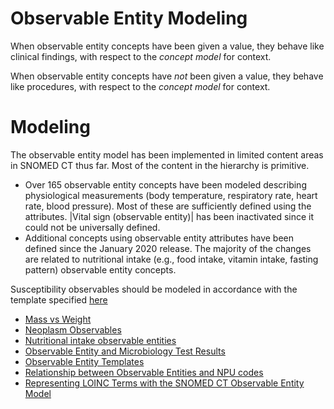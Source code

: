 # Observable Entity Modeling

When observable entity concepts have been given a value, they behave like clinical findings, with respect to the  _concept model_ for context.

When observable entity concepts have _not_ been given a value, they behave like procedures, with respect to the  _concept_  _model_ for context.

# Modeling

The observable entity model has been implemented in limited content areas in SNOMED CT thus far. Most of the content in the hierarchy is primitive. 

  * Over 165 observable entity concepts have been modeled describing physiological measurements (body temperature, respiratory rate, heart rate, blood pressure). Most of these are sufficiently defined using the attributes. |Vital sign (observable entity)| has been inactivated since it could not be universally defined.
  * Additional concepts using observable entity attributes have been defined since the January 2020 release. The majority of the changes are related to nutritional intake (e.g., food intake, vitamin intake, fasting pattern) observable entity concepts. 

Susceptibility observables should be modeled in accordance with the template specified [here](?section=httpsconfluenceihtsdotoolsorgxvzjobg---body-temperaturebody-temperature#httpsconfluenceihtsdotoolsorgxvzjobg---body-temperaturebody-temperature)
  * [Mass vs Weight](?section=mass-vs-weight#mass-vs-weight)
  * [Neoplasm Observables](?section=neoplasm-observables#neoplasm-observables)
  * [Nutritional intake observable entities](?section=nutritional-intake-observable-entities#nutritional-intake-observable-entities)
  * [Observable Entity and Microbiology Test Results](?section=observable-entity-and-microbiology-test-results#observable-entity-and-microbiology-test-results)
  * [Observable Entity Templates](?section=observable-entity-templates#observable-entity-templates)
  * [Relationship between Observable Entities and NPU codes](?section=relationship-between-observable-entities-and-npu-codes#relationship-between-observable-entities-and-npu-codes)
  * [Representing LOINC Terms with the SNOMED CT Observable Entity Model](?section=representing-loinc-terms-with-the-snomed-ct-observable-entity-model#representing-loinc-terms-with-the-snomed-ct-observable-entity-model)

